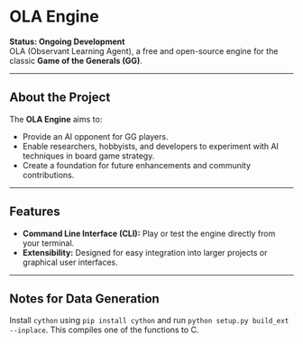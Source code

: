 # OLA Engine

**Status: Ongoing Development**  
OLA (Observant Learning Agent), a free and open-source engine for the classic **Game of the Generals (GG)**.

---

## About the Project

The **OLA Engine** aims to:
- Provide an AI opponent for GG players.
- Enable researchers, hobbyists, and developers to experiment with AI techniques in board game strategy.
- Create a foundation for future enhancements and community contributions.

---

## Features

- **Command Line Interface (CLI):** Play or test the engine directly from your terminal.
- **Extensibility:** Designed for easy integration into larger projects or graphical user interfaces.

---

## Notes for Data Generation
Install `cython` using `pip install cython` and run `python setup.py build_ext --inplace`. This
compiles one of the functions to C.